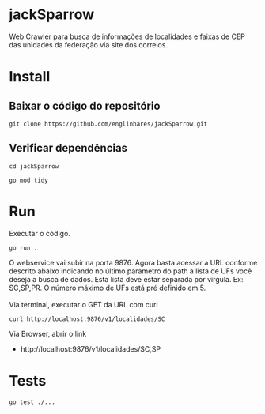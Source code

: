 # jackSparrow
Web Crawler para busca de informações de localidades e faixas de CEP das unidades da federação via site dos correios.

# Install
## Baixar o código do repositório
```
git clone https://github.com/englinhares/jackSparrow.git
```
## Verificar dependências
```
cd jackSparrow
```
```
go mod tidy
```

# Run
Executar o código.
```
go run .
```
O webservice vai subir na porta 9876. 
Agora basta acessar a URL conforme descrito abaixo indicando no último parametro do path a lista de UFs você deseja a busca de dados. Esta lista deve estar separada por vírgula. Ex: SC,SP,PR. O número máximo de UFs está pré definido em 5.
<BR><BR>
Via terminal, executar o GET da URL com curl
```
curl http://localhost:9876/v1/localidades/SC
```
Via Browser, abrir o link
* http://localhost:9876/v1/localidades/SC,SP
# Tests
```
go test ./...
```





